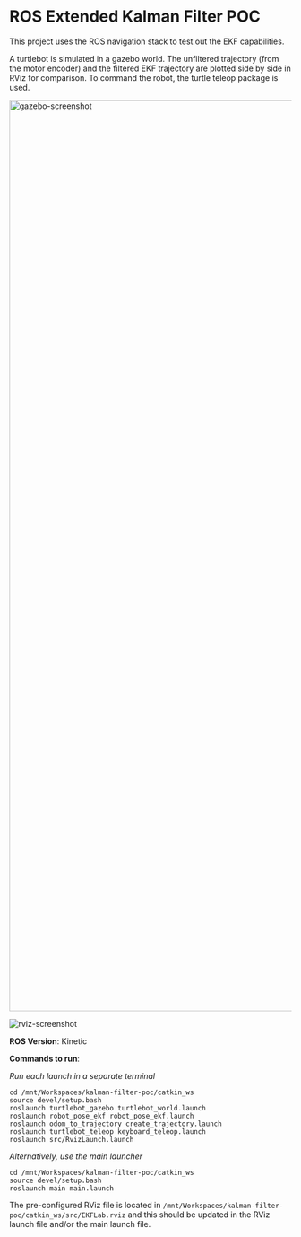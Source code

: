 # ROS Extended Kalman Filter POC

This project uses the ROS navigation stack to test out the EKF capabilities.

A turtlebot is simulated in a gazebo world. The unfiltered trajectory (from the motor encoder) and the filtered EKF trajectory are plotted side by side in RViz for comparison. To command the robot, the turtle teleop package is used.

<img width="1624" alt="gazebo-screenshot" src="https://user-images.githubusercontent.com/3985351/161390596-37a0c77c-c13d-4ae5-a793-a3da31b4e199.png">

![rviz-screenshot](https://user-images.githubusercontent.com/3985351/161390601-1e5323b3-6402-4528-b892-2dc38b5f4413.jpg)


**ROS Version**: Kinetic

**Commands to run**:

*Run each launch in a separate terminal*

    cd /mnt/Workspaces/kalman-filter-poc/catkin_ws
    source devel/setup.bash
    roslaunch turtlebot_gazebo turtlebot_world.launch
    roslaunch robot_pose_ekf robot_pose_ekf.launch
    roslaunch odom_to_trajectory create_trajectory.launch
    roslaunch turtlebot_teleop keyboard_teleop.launch
    roslaunch src/RvizLaunch.launch

*Alternatively, use the main launcher*

    cd /mnt/Workspaces/kalman-filter-poc/catkin_ws
    source devel/setup.bash
    roslaunch main main.launch
    
    
The pre-configured RViz file is located in `/mnt/Workspaces/kalman-filter-poc/catkin_ws/src/EKFLab.rviz` and this should be updated in the RViz launch file and/or the main launch file.

